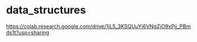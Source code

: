 # data_structures
https://colab.research.google.com/drive/1jL5_3KSQUuYj6VNgZjO9xPjj_PBmds1t?usp=sharing

